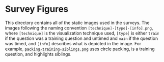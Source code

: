 Survey Figures
==============

This directory contains all of the static images used in the surveys. The images following the naming convention `[technique]-[type]-[info].png`, where `[technique]` is the visualization technique used, `[type]` is either `train` if the question was a training question and untimed and `main` if the question was timed, and `[info]` describes what is depicted in the image. For example, [`packing-training-siblings.png`](packing-training-siblings.png) uses circle packing, is a training question, and highlights siblings.
